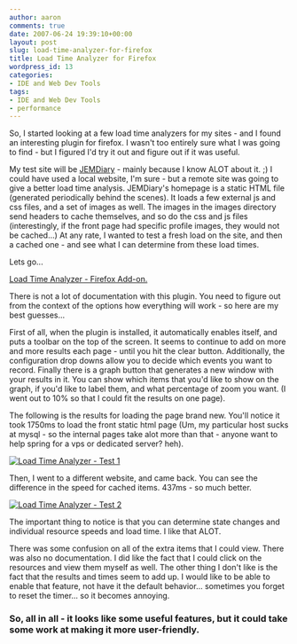 ```yaml
---
author: aaron
comments: true
date: 2007-06-24 19:39:10+00:00
layout: post
slug: load-time-analyzer-for-firefox
title: Load Time Analyzer for Firefox
wordpress_id: 13
categories:
- IDE and Web Dev Tools
tags:
- IDE and Web Dev Tools
- performance
---
```


So, I started looking at a few load time analyzers for my sites - and I found an interesting plugin for firefox.  I wasn't too entirely sure what I was going to find - but I figured I'd try it out and figure out if it was useful.

My test site will be [JEMDiary](http://www.jemdiary.com) -  mainly because I know ALOT about it. ;)  I could have used a local website, I'm sure - but a remote site was going to give a better load time analysis.  JEMDiary's homepage is a static HTML file (generated periodically behind the scenes).  It loads a few external js and css files, and a set of images as well.  The images in the images directory send headers to cache themselves, and so do the css and js files (interestingly, if the front page had specific profile images, they would not be cached...)  At any rate, I wanted to test a fresh load on the site, and then a cached one - and see what I can determine from these load times.

Lets go...

<!-- more -->

[Load Time Analyzer - Firefox Add-on.](https://addons.mozilla.org/en-US/firefox/addon/3371)

There is not a lot of documentation with this plugin.  You need to figure out from the context of the options how everything will work - so here are my best guesses...

First of all, when the plugin is installed, it automatically enables itself, and puts a toolbar on the top of the screen.  It seems to continue to add on more and more results each page - until you hit the clear button.  Additionally, the configuration drop downs allow you to decide which events you want to record.  Finally there is a graph button that generates a new window with your results in it.  You can show which items that you'd like to show on the graph, if you'd like to label them, and what percentage of zoom you want.  (I went out to 10% so that I could fit the results on one page).

The following is the results for loading the page brand new.  You'll notice it took 1750ms to load the front static html page (Um, my particular host sucks at mysql - so the internal pages take alot more than that - anyone want to help spring for a vps or dedicated server? heh).

[![Load Time Analyzer - Test 1](http://aaronsaray.com/blog/wp-content/uploads/2007/06/test-1-load-time-analyzer.thumbnail.png)](http://aaronsaray.com/blog/wp-content/uploads/2007/06/test-1-load-time-analyzer.png)

Then, I went to a different website, and came back.  You can see the difference in the speed for cached items.  437ms - so much better.

[![Load Time Analyzer - Test 2](http://aaronsaray.com/blog/wp-content/uploads/2007/06/test-2-load-time-analyzer.thumbnail.png)](http://aaronsaray.com/blog/wp-content/uploads/2007/06/test-2-load-time-analyzer.png)

The important thing to notice is that you can determine state changes and individual resource speeds and load time.  I like that ALOT.

There was some confusion on all of the extra items that I could view.  There was also no documentation.  I did like the fact that I could click on the resources and view them myself as well.  The other thing I don't like is the fact that the results and times seem to add up.  I would like to be able to enable that feature, not have it the default behavior... sometimes you forget to reset the timer... so it becomes annoying.



### So, all in all - it looks like some useful features, but it could take some work at making it more user-friendly.
